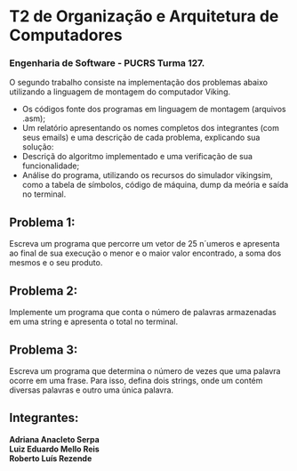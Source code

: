 # T2 de Organização e Arquitetura de Computadores
### Engenharia de Software - PUCRS Turma 127.

O segundo trabalho consiste na implementação dos problemas abaixo utilizando a linguagem de montagem do computador Viking.

- Os códigos fonte dos programas em linguagem de montagem (arquivos
.asm);
- Um relatório apresentando os nomes completos dos integrantes (com
seus emails) e uma descrição de cada problema, explicando sua solução:
- Descriçã do algoritmo implementado e uma verificação de sua
funcionalidade;
- Análise do programa, utilizando os recursos do simulador vikingsim,
como a tabela de símbolos, código de máquina, dump da meória
e saída no terminal.

## Problema 1:
Escreva um programa que percorre um vetor de 25 n´umeros
e apresenta ao final de sua execução o menor e o maior valor encontrado, a
soma dos mesmos e o seu produto.

## Problema 2:
Implemente um programa que conta o número de palavras
armazenadas em uma string e apresenta o total no terminal.

## Problema 3:
Escreva um programa que determina o número de vezes que
uma palavra ocorre em uma frase. Para isso, defina dois strings, onde um
contém diversas palavras e outro uma única palavra.


## Integrantes:
<b> Adriana Anacleto Serpa </b> </br>
<b> Luiz Eduardo Mello Reis </b> </br>
<b> Roberto Luís Rezende </b> </br>
</br></br>

